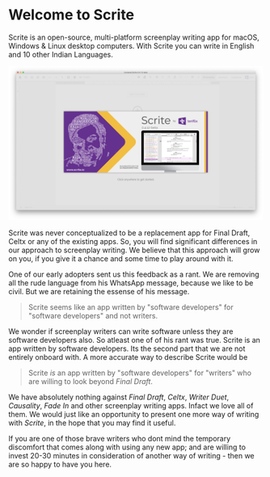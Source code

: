 # Welcome to Scrite

Scrite is an open-source, multi-platform screenplay writing app for macOS, Windows & Linux desktop computers. With Scrite you can write in English and 10 other Indian Languages. 

![Scrite](screenshots/scrite-home.jpg)

Scrite was never conceptualized to be a replacement app for Final Draft, Celtx or any of the existing apps. So, you will find significant differences in our approach to screenplay writing. We believe that this approach will grow on you, if you give it a chance and some time to play around with it.

One of our early adopters sent us this feedback as a rant. We are removing all the rude language from his WhatsApp message, because we like to be civil. But we are retaining the essense of his message.

> Scrite seems like an app written by "software developers" for "software developers" and not writers.

We wonder if screenplay writers can write software unless they are software developers also. So atleast one of of his rant was true. Scrite is an app written by software developers. Its the second part that we are not entirely onboard with. A more accurate way to describe Scrite would be

> Scrite _is_ an app written by "software developers" for "writers" who are willing to look beyond _Final Draft_.

We have absolutely nothing against _Final Draft_, _Celtx_, _Writer Duet_, _Causality_, _Fade In_ and other screenplay writing apps. Infact we love all of them. We would just like an opportunity to present one more way of writing with _Scrite_, in the hope that you may find it useful.

If you are one of those brave writers who dont mind the temporary discomfort that comes along with using any new app; and are willing to invest 20-30 minutes in consideration of another way of writing - then we are so happy to have you here.
